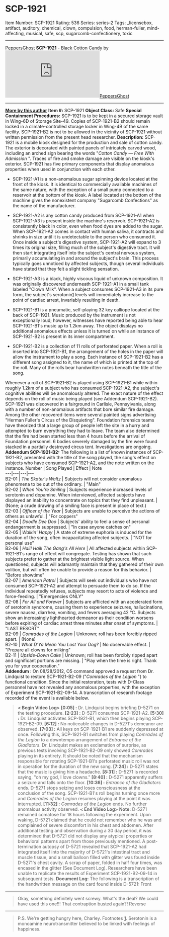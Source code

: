 # SCP-1921
Item Number: SCP-1921
Rating: 536
Series: series-2
Tags: _licensebox, artifact, auditory, chemical, clown, compulsion, food, herman-fuller, mind-affecting, musical, safe, scp, sugarcomb-confectionery, toxic

---

[PeppersGhost](javascript:;)
**SCP-1921** \- Black Cotton Candy by [![PeppersGhost](https://www.wikidot.com/avatar.php?userid=1553042&amp;size=small&amp;timestamp=1724858703)](http://www.wikidot.com/user:info/peppersghost)[PeppersGhost](http://www.wikidot.com/user:info/peppersghost)
* * *
**[More by this author](/peppersghost)**
**Item #:** SCP-1921
**Object Class:** Safe
**Special Containment Procedures:** SCP-1921 is to be kept in a secured storage vault in Wing-6D of Storage Site-49. Copies of SCP-1921-B2 should remain locked in a climate-controlled storage locker in Wing-4B of the same facility. SCP-1921-B2 is not to be allowed in the vicinity of SCP-1921 without written permission from the present head researcher.
**Description:** SCP-1921 is a mobile kiosk designed for the production and sale of cotton candy. The exterior is decorated with painted panels of intricately carved wood, including an arched sign bearing the words "_Cotton Candy — Free With Admission_ ". Traces of fire and smoke damage are visible on the kiosk's exterior. SCP-1921 has five primary components that display anomalous properties when used in conjunction with each other.
  * SCP-1921-A1 is a non-anomalous sugar spinning device located at the front of the kiosk. It is identical to commercially available machines of the same nature, with the exception of a small pump connected to a reservoir at the bottom of the kiosk. A label located at the bottom of the machine gives the nonexistent company "Sugarcomb Confections" as the name of the manufacturer.

  * SCP-1921-A2 is any cotton candy produced from SCP-1921-A1 when SCP-1921-A3 is present inside the machine's reservoir. SCP-1921-A2 is consistently black in color, even when food dyes are added to the sugar. When SCP-1921-A2 comes in contact with human saliva, it contracts and shrinks in size until it is undetectable to the person who consumed it. Once inside a subject's digestive system, SCP-1921-A2 will expand to 3 times its original size, filling much of the subject's digestive tract. It will then start integrating itself into the subject's central nervous system, primarily accumulating in and around the subject's brain. This process typically goes unnoticed by affected subjects, though several individuals have stated that they felt a slight tickling sensation.

  * SCP-1921-A3 is a black, highly viscous liquid of unknown composition. It was originally discovered underneath SCP-1921-A1 in a small tank labeled "Clown Milk". When a subject consumes SCP-1921-A3 in its pure form, the subject's serotonin[1](javascript:;) levels will immediately increase to the point of cardiac arrest, invariably resulting in death.

  * SCP-1921-B1 is a pneumatic, self-playing 32 key calliope located at the back of SCP-1921. Music produced by the instrument is not exceptionally loud; however, witnesses have reported being able to hear SCP-1921-B1's music up to 1.2km away. The object displays no additional anomalous effects unless it is turned on while an instance of SCP-1921-B2 is present in its inner compartment.

  * SCP-1921-B2 is a collection of 11 rolls of perforated paper. When a roll is inserted into SCP-1921-B1, the arrangement of the holes in the paper will allow the instrument to play a song. Each instance of SCP-1921-B2 has a different song assigned to it, the name of which is printed at the top of the roll. Many of the rolls bear handwritten notes beneath the title of the song.

Whenever a roll of SCP-1921-B2 is played using SCP-1921-B1 while within roughly 1.2km of a subject who has consumed SCP-1921-A2, the subject's cognitive abilities will be anomalously altered. The exact nature of the effect depends on the roll of music being played (see Addendum SCP-1921-B2).
SCP-1921 was discovered in a fairground in Carlisle, Pennsylvania, along with a number of non-anomalous artifacts that bore similar fire damage. Among the other recovered items were several painted signs advertising "Herman Fuller's Circus of the Disquieting". Foundation forensics teams have theorized that a large group of people left the site in a hurry and attempted to burn everything they had to leave. The team also determined that the fire had been started less than 4 hours before the arrival of Foundation personnel. 6 bodies severely damaged by the fire were found stacked in a partially destroyed circus tent. Investigations are ongoing.
**Addendum SCP-1921-B2:** The following is a list of known instances of SCP-1921-B2, presented with the title of the song played, the song's effect on subjects who have consumed SCP-1921-A2, and the note written on the instance.
Number | Song Played | Effect | Note  
---|---|---|---  
B2-01 | _The Skater's Waltz_ | Subjects will not consider anomalous phenomena to be out of the ordinary. | "Main"  
B2-02 | _When You're Smiling_ | Subjects experience increased levels of serotonin and dopamine. When interviewed, affected subjects have displayed an inability to concentrate on topics that they find unpleasant. | (None; a crude drawing of a smiling face is present in place of text.)  
B2-03 | _Officer of the Year_ | Subjects are unable to perceive the actions of others as unlawful. | "For coppers"  
B2-04 | _Doodle Dee Doo_ | Subjects' ability to feel a sense of personal endangerment is suppressed. | "In case anyone catches on"  
B2-05 | _Walkin' Happy_ | A state of extreme euphoria is induced for the duration of the song, often incapacitating affected subjects. | "NOT for personal use"  
B2-06 | _Hail! Hail! The Gang's All Here_ | All affected subjects within SCP-1921-B1's range of effect will congregate. Testing has shown that such subjects prefer to gather at the brightest visible light source. When questioned, subjects will adamantly maintain that they gathered of their own volition, but will often be unable to provide a reason for this behavior. | "Before showtime"  
B2-07 | _American Patrol_ | Subjects will seek out individuals who have not consumed SCP-1921-A2 and attempt to persuade them to do so. If the individual repeatedly refuses, subjects may resort to acts of violence and force-feeding. | "Emergencies ONLY"  
B2-08 | _For All and Forever_ | Subjects are afflicted with an accelerated form of serotonin syndrome, causing them to experience seizures, hallucinations, severe nausea, diarrhea, vomiting, and fevers averaging 42 °C. Subjects show an increasingly lighthearted demeanor as their condition worsens before expiring of cardiac arrest three minutes after onset of symptoms. | "LAST RESORT"  
B2-09 | _Comrades of the Legion_ | Unknown; roll has been forcibly ripped apart. | (None)  
B2-10 | _What D'Ya Mean You Lost Your Dog?_ | No observable effect. | "Prepare all clowns for milking"  
B2-11 | _Upside-Down Cake_ | Unknown; roll has been forcibly ripped apart and significant portions are missing. | "Play when the time is right. Thank you for your cooperation."  
**Addendum** : On 08/28/2012, O5 command approved a request from Dr. Lindquist to restore SCP-1921-B2-09 ("_Comrades of the Legion_ ") to functional condition. Since the initial restoration, tests with D-Class personnel have not revealed any anomalous properties, with the exception of Experiment SCP-1921-B2-09-14. A transcription of research footage recorded of the event is available below.
> **< Begin Video Log>**
> **[0:05] :** Dr. Lindquist begins briefing D-5271 on the testing procedure.
> **[2:23] :** D-5271 consumes SCP-1921-A2.
> **[5:30] :** Dr. Lindquist activates SCP-1921-B1, which then begins playing SCP-1921-B2-09.
> **[6:12] :** No noticeable changes in D-5271's demeanor are observed.
> **[7:03] :** All keys on SCP-1921-B1 are suddenly depressed at once. Following this, SCP-1921-B1 switches from playing _Comrades of the Legion_ to a downtempo arrangement of _Entrance of the Gladiators_. Dr. Lindquist makes an exclamation of surprise, as previous tests involving SCP-1921-B2-09 only showed _Comrades_ playing in its entirety. It should be noted that the mechanism responsible for rotating SCP-1921-B1's perforated music roll was not in operation for the duration of the new song.
> **[7:24] :** D-5271 states that the music is giving him a headache.
> **[8:31] :** D-5271 is recorded saying, "oh my god, I love clowns."
> **[8:40] :** D-5271 apparently suffers a seizure and falls onto the floor.
> **[10:36] :** _Entrance of the Gladiators_ ends. D-5271 stops seizing and loses consciousness at the conclusion of the song. SCP-1921-B1's roll begins turning once more and _Comrades of the Legion_ resumes playing at the point it was interrupted.
> **[11:32] :** _Comrades of the Legion_ ends. No further anomalous activity observed.
> **< End Video Log>**
**Note:** D-5271 remained comatose for 18 hours following the experiment. Upon waking, D-5721 claimed that he could not remember who he was and complained of severe discomfort in his chest and abdomen. After additional testing and observation during a 30 day period, it was determined that D-5721 did not display any atypical properties or behavioral patterns apart from those previously mentioned. A post-termination autopsy of D-5721 revealed that SCP-1921-A2 had integrated itself into the majority of D-5721's intestinal tract and muscle tissue, and a small balloon filled with glitter was found inside D-5271's chest cavity. A scrap of paper, folded in half four times, was encased in the glitter (See Document Log). Researchers have been unable to replicate the results of Experiment SCP-1921-B2-09-14 in subsequent tests.
**Document Log:** The following is a transcription of the handwritten message on the card found inside D-5721:
Front  
---  
> Okay, something definitely went screwy. What's the deal? We could have used this one!!! That contraption busted again?!
Reverse  
---  
> P.S. We're getting hungry here, Charley.
Footnotes
[1](javascript:;). Serotonin is a monoamine neurotransmitter believed to be linked with feelings of happiness.